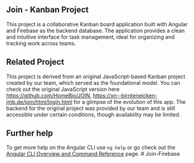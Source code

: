 
## Join - Kanban Project
This project is a collaborative Kanban board application built with Angular and Firebase as the backend database. The application provides a clean and intuitive interface for task management, ideal for organizing and tracking work across teams.


## Related Project
This project is derived from an original JavaScript-based Kanban project created by our team, which served as the foundational model. You can check out the original JavaScript version here https://github.com/HomeBjo/JOIN, https://xn--bjrnteneicken-jmb.de/join/html/login.html for a glimpse of the evolution of this app. The backend for the original project was provided by our team and is still accessible under certain conditions, though availability may be limited.



## Further help

To get more help on the Angular CLI use `ng help` or go check out the [Angular CLI Overview and Command Reference](https://angular.io/cli) page.
#   J o i n - F i r e b a s e 
 
 
